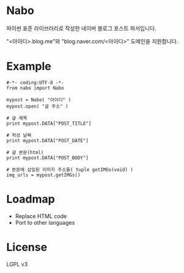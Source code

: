 Nabo
====
파이썬 표준 라이브러리로 작성한 네이버 블로그 포스트 파서입니다.

"<아이디>.blog.me"와 "blog.naver.com/<아이디>" 도메인을 지원합니다.



Example
====
```
#-*- coding:UTF-8 -*-
from nabo import Nabo

mypost = Nabo( "아이디" )
mypost.open( "글 주소" )

# 글 제목
print mypost.DATA["POST_TITLE"]

# 작성 날짜
print mypost.DATA["POST_DATE"]

# 글 본문(html)
print mypost.DATA["POST_BODY"]

# 본문에 삽입된 이미지 주소들( tuple getIMGs(void) )
img_urls = mypost.getIMGs()

```



Loadmap
====
* Replace HTML code
* Port to other languages



License
====
LGPL v3
